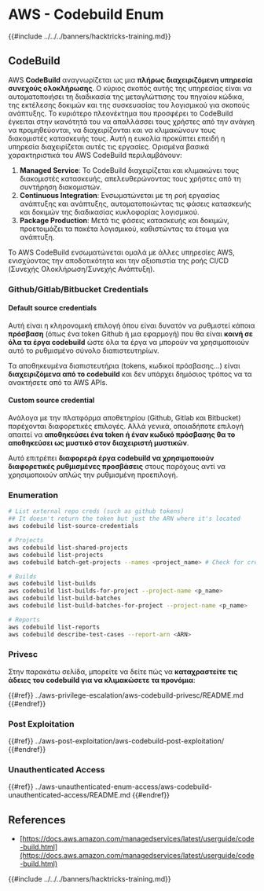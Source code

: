# AWS - Codebuild Enum

{{#include ../../../banners/hacktricks-training.md}}

## CodeBuild

AWS **CodeBuild** αναγνωρίζεται ως μια **πλήρως διαχειριζόμενη υπηρεσία συνεχούς ολοκλήρωσης**. Ο κύριος σκοπός αυτής της υπηρεσίας είναι να αυτοματοποιήσει τη διαδικασία της μεταγλώττισης του πηγαίου κώδικα, της εκτέλεσης δοκιμών και της συσκευασίας του λογισμικού για σκοπούς ανάπτυξης. Το κυριότερο πλεονέκτημα που προσφέρει το CodeBuild έγκειται στην ικανότητά του να απαλλάσσει τους χρήστες από την ανάγκη να προμηθεύονται, να διαχειρίζονται και να κλιμακώνουν τους διακομιστές κατασκευής τους. Αυτή η ευκολία προκύπτει επειδή η υπηρεσία διαχειρίζεται αυτές τις εργασίες. Ορισμένα βασικά χαρακτηριστικά του AWS CodeBuild περιλαμβάνουν:

1. **Managed Service**: Το CodeBuild διαχειρίζεται και κλιμακώνει τους διακομιστές κατασκευής, απελευθερώνοντας τους χρήστες από τη συντήρηση διακομιστών.
2. **Continuous Integration**: Ενσωματώνεται με τη ροή εργασίας ανάπτυξης και ανάπτυξης, αυτοματοποιώντας τις φάσεις κατασκευής και δοκιμών της διαδικασίας κυκλοφορίας λογισμικού.
3. **Package Production**: Μετά τις φάσεις κατασκευής και δοκιμών, προετοιμάζει τα πακέτα λογισμικού, καθιστώντας τα έτοιμα για ανάπτυξη.

Το AWS CodeBuild ενσωματώνεται ομαλά με άλλες υπηρεσίες AWS, ενισχύοντας την αποδοτικότητα και την αξιοπιστία της ροής CI/CD (Συνεχής Ολοκλήρωση/Συνεχής Ανάπτυξη).

### **Github/Gitlab/Bitbucket Credentials**

#### **Default source credentials**

Αυτή είναι η κληρονομική επιλογή όπου είναι δυνατόν να ρυθμιστεί κάποια **πρόσβαση** (όπως ένα token Github ή μια εφαρμογή) που θα είναι **κοινή σε όλα τα έργα codebuild** ώστε όλα τα έργα να μπορούν να χρησιμοποιούν αυτό το ρυθμισμένο σύνολο διαπιστευτηρίων.

Τα αποθηκευμένα διαπιστευτήρια (tokens, κωδικοί πρόσβασης...) είναι **διαχειριζόμενα από το codebuild** και δεν υπάρχει δημόσιος τρόπος να τα ανακτήσετε από τα AWS APIs.

#### Custom source credential

Ανάλογα με την πλατφόρμα αποθετηρίου (Github, Gitlab και Bitbucket) παρέχονται διαφορετικές επιλογές. Αλλά γενικά, οποιαδήποτε επιλογή απαιτεί να **αποθηκεύσει ένα token ή έναν κωδικό πρόσβασης θα το αποθηκεύσει ως μυστικό στον διαχειριστή μυστικών**.

Αυτό επιτρέπει **διαφορερά έργα codebuild να χρησιμοποιούν διαφορετικές ρυθμισμένες προσβάσεις** στους παρόχους αντί να χρησιμοποιούν απλώς την ρυθμισμένη προεπιλογή.

### Enumeration
```bash
# List external repo creds (such as github tokens)
## It doesn't return the token but just the ARN where it's located
aws codebuild list-source-credentials

# Projects
aws codebuild list-shared-projects
aws codebuild list-projects
aws codebuild batch-get-projects --names <project_name> # Check for creds in env vars

# Builds
aws codebuild list-builds
aws codebuild list-builds-for-project --project-name <p_name>
aws codebuild list-build-batches
aws codebuild list-build-batches-for-project --project-name <p_name>

# Reports
aws codebuild list-reports
aws codebuild describe-test-cases --report-arn <ARN>
```
### Privesc

Στην παρακάτω σελίδα, μπορείτε να δείτε πώς να **καταχραστείτε τις άδειες του codebuild για να κλιμακώσετε τα προνόμια**:

{{#ref}}
../aws-privilege-escalation/aws-codebuild-privesc/README.md
{{#endref}}

### Post Exploitation

{{#ref}}
../aws-post-exploitation/aws-codebuild-post-exploitation/
{{#endref}}

### Unauthenticated Access

{{#ref}}
../aws-unauthenticated-enum-access/aws-codebuild-unauthenticated-access/README.md
{{#endref}}

## References

- [https://docs.aws.amazon.com/managedservices/latest/userguide/code-build.html](https://docs.aws.amazon.com/managedservices/latest/userguide/code-build.html)

{{#include ../../../banners/hacktricks-training.md}}

